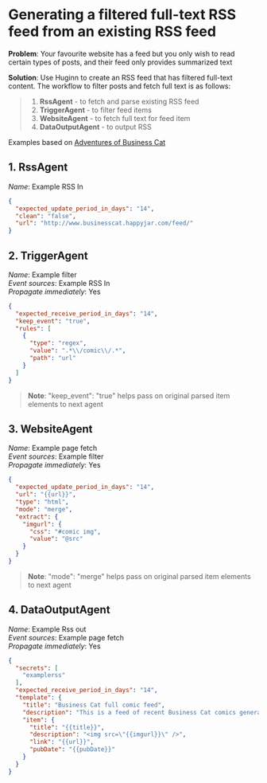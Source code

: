 # Generating a filtered full-text RSS feed from an existing RSS feed


__Problem__: Your favourite website has a feed but you only wish to read certain types of posts, and their feed only provides summarized text

__Solution__: Use Huginn to create an RSS feed that has filtered full-text content. The workflow to filter posts and fetch full text is as follows:

> 1. __RssAgent__ - to fetch and parse existing RSS feed
> 2. __TriggerAgent__ - to filter feed items
> 3. __WebsiteAgent__ - to fetch full text for feed item
> 4. __DataOutputAgent__ - to output RSS

Examples based on [Adventures of Business Cat](http://www.businesscat.happyjar.com/)

## 1. RssAgent

_Name_: Example RSS In

``` json
{
  "expected_update_period_in_days": "14",
  "clean": "false",
  "url": "http://www.businesscat.happyjar.com/feed/"
}
```

## 2. TriggerAgent

_Name_: Example filter  
_Event sources_: Example RSS In  
_Propagate immediately_: Yes  

``` json
{
  "expected_receive_period_in_days": "14",
  "keep_event": "true",
  "rules": [
    {
      "type": "regex",
      "value": ".*\\/comic\\/.*",
      "path": "url"
    }
  ]
}
```

> __Note__: "keep_event": "true" helps pass on original parsed item elements to next agent


## 3. WebsiteAgent

_Name_: Example page fetch  
_Event sources_: Example filter  
_Propagate immediately_: Yes  

``` json
{
  "expected_update_period_in_days": "14",
  "url": "{{url}}",
  "type": "html",
  "mode": "merge",
  "extract": {
    "imgurl": {
      "css": "#comic img",
      "value": "@src"
    }
  }
}
```

> __Note__: "mode": "merge" helps pass on original parsed item elements to next agent


## 4. DataOutputAgent

_Name_: Example Rss out  
_Event sources_: Example page fetch  
_Propagate immediately_: Yes  

``` json
{
  "secrets": [
    "examplerss"
  ],
  "expected_receive_period_in_days": "14",
  "template": {
    "title": "Business Cat full comic feed",
    "description": "This is a feed of recent Business Cat comics generated by Huginn",
    "item": {
      "title": "{{title}}",
      "description": "<img src=\"{{imgurl}}\" />",
      "link": "{{url}}",
      "pubDate": "{{pubDate}}"
    }
  }
}
```